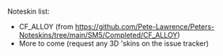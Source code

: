 Noteskin list:
 - CF_ALLOY (from https://github.com/Pete-Lawrence/Peters-Noteskins/tree/main/SM5/Completed/CF_ALLOY)
 - More to come (request any 3D 'skins on the issue tracker)
